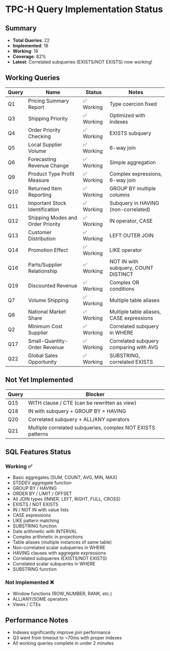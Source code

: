 # TPC-H Query Implementation Status

## Summary
- **Total Queries**: 22
- **Implemented**: 18
- **Working**: 18
- **Coverage**: 82%
- **Latest**: Correlated subqueries (EXISTS/NOT EXISTS) now working!

## Working Queries

| Query | Name | Status | Notes |
|-------|------|--------|-------|
| Q1 | Pricing Summary Report | ✅ Working | Type coercion fixed |
| Q3 | Shipping Priority | ✅ Working | Optimized with indexes |
| Q4 | Order Priority Checking | ✅ Working | EXISTS subquery |
| Q5 | Local Supplier Volume | ✅ Working | 6-way join |
| Q6 | Forecasting Revenue Change | ✅ Working | Simple aggregation |
| Q9 | Product Type Profit Measure | ✅ Working | Complex expressions, 6-way join |
| Q10 | Returned Item Reporting | ✅ Working | GROUP BY multiple columns |
| Q11 | Important Stock Identification | ✅ Working | Subquery in HAVING (non-correlated) |
| Q12 | Shipping Modes and Order Priority | ✅ Working | IN operator, CASE |
| Q13 | Customer Distribution | ✅ Working | LEFT OUTER JOIN |
| Q14 | Promotion Effect | ✅ Working | LIKE operator |
| Q16 | Parts/Supplier Relationship | ✅ Working | NOT IN with subquery, COUNT DISTINCT |
| Q19 | Discounted Revenue | ✅ Working | Complex OR conditions |
| Q7 | Volume Shipping | ✅ Working | Multiple table aliases |
| Q8 | National Market Share | ✅ Working | Multiple table aliases, CASE expressions |
| Q2 | Minimum Cost Supplier | ✅ Working | Correlated subquery in WHERE |
| Q17 | Small-Quantity-Order Revenue | ✅ Working | Correlated subquery comparing with AVG |
| Q22 | Global Sales Opportunity | ✅ Working | SUBSTRING, correlated EXISTS |

## Not Yet Implemented

| Query | Blocker |
|-------|---------|
| Q15 | WITH clause / CTE (can be rewritten as view) |
| Q18 | IN with subquery + GROUP BY + HAVING |
| Q20 | Correlated subquery + ALL/ANY operators |
| Q21 | Multiple correlated subqueries, complex NOT EXISTS patterns |

## SQL Features Status

### Working ✅
- Basic aggregates (SUM, COUNT, AVG, MIN, MAX)
- STDDEV aggregate function
- GROUP BY / HAVING
- ORDER BY / LIMIT / OFFSET
- All JOIN types (INNER, LEFT, RIGHT, FULL, CROSS)
- EXISTS / NOT EXISTS
- IN / NOT IN with value lists
- CASE expressions
- LIKE pattern matching
- SUBSTRING function
- Date arithmetic with INTERVAL
- Complex arithmetic in projections
- Table aliases (multiple instances of same table)
- Non-correlated scalar subqueries in WHERE
- HAVING clauses with aggregate expressions
- Correlated subqueries (EXISTS/NOT EXISTS)
- Correlated scalar subqueries in WHERE
- SUBSTRING function

### Not Implemented ❌
- Window functions (ROW_NUMBER, RANK, etc.)
- ALL/ANY/SOME operators
- Views / CTEs

## Performance Notes
- Indexes significantly improve join performance
- Q3 went from timeout to ~70ms with proper indexes
- All working queries complete in under 2 minutes